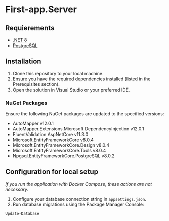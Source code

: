# First-app.Server

## Requierements
- [.NET 8](https://dotnet.microsoft.com/en-us/download/dotnet/8.0)
- [PostgreSQL](https://www.postgresql.org/download/)

## Installation
1. Clone this repository to your local machine.
2. Ensure you have the required dependencies installed (listed in the Prerequisites section).
3. Open the solution in Visual Studio or your preferred IDE.

### NuGet Packages
Ensure the following NuGet packages are updated to the specified versions:
- AutoMapper v12.0.1
- AutoMapper.Extensions.Microsoft.DependencyInjection v12.0.1
- FluentValidation.AspNetCore v11.3.0
- Microsoft.EntityFrameworkCore v8.0.4
- Microsoft.EntityFrameworkCore.Design v8.0.4
- Microsoft.EntityFrameworkCore.Tools v8.0.4
- Npgsql.EntityFrameworkCore.PostgreSQL v8.0.2

## Configuration for local setup
*If you run the application with Docker Compose, these actions are not necessary.*

1. Configure your database connection string in `appsettings.json`.
2. Run database migrations using the Package Manager Console:
```Package Manager Console
Update-Database
```
   

